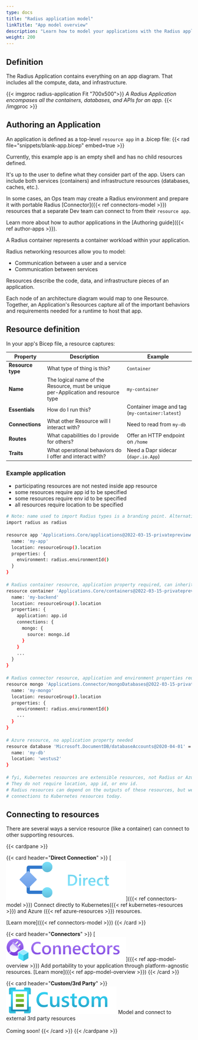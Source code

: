 ```yaml
---
type: docs
title: "Radius application model"
linkTitle: "App model overview"
description: "Learn how to model your applications with the Radius application model"
weight: 200
---
```



## Definition

The Radius Application contains everything on an app diagram. That includes all the compute, data, and infrastructure. 

<!-- TODO: expand this diagram to include more about the infra layer -->
{{< imgproc radius-application Fit "700x500">}}
<i>A Radius Application encompases all the containers, databases, and APIs for an app.</i>
{{< /imgproc >}}

## Authoring an Application

An application is defined as a top-level `resource app` in a .bicep file: 
{{< rad file="snippets/blank-app.bicep" embed=true >}}

Currently, this example app is an empty shell and has no child resources defined.

It's up to the user to define what they consider part of the app. Users can include both services (containers) and infrastructure resources (databases, caches, etc.). 

In some cases, an Ops team may create a Radius environment and prepare it with portable Radius [Connector]({{< ref connectors-model >}}) resources that a separate Dev team can connect to from their `resource app`. 

Learn more about how to author applications in the [Authoring guide]({{< ref author-apps >}}). 

<!-- TODO: high-level overview of managing an app -->

<!-- fyi - old notes pulled out of retired pages. for when this page gets cleaned up. -->
A Radius container represents a container workload within your application.

Radius networking resources allow you to model:
- Communication between a user and a service
- Communication between services




Resources describe the code, data, and infrastructure pieces of an application.

Each node of an architecture diagram would map to one Resource. Together, an Application's Resources capture all of the important behaviors and requirements needed for a runtime to host that app. 

## Resource definition

In your app's Bicep file, a resource captures: 

| Property | Description | Example |
|----------|-------------|---------|
| **Resource type** | What type of thing is this? | `Container`
| **Name** | The logical name of the Resource, must be unique per-Application and resource type | `my-container`
| **Essentials** | How do I run this? | Container image and tag (`my-container:latest`)
| **Connections** | What other Resource will I interact with? | Need to read from `my-db` 
| **Routes** | What capabilities do I provide for others? | Offer an HTTP endpoint on `/home`
| **Traits** | What operational behaviors do I offer and interact with? | Need a Dapr sidecar (`dapr.io.App`)

### Example application 

- participating resources are not nested inside app resource
- some resources require app id to be specified 
- some resources require env id to be specified 
- all resources require location to be specified 

```sh
# Note: name used to import Radius types is a branding point. Alternative is `import applications`.
import radius as radius 
 
resource app 'Applications.Core/applications@2022-03-15-privatepreview' = { 
  name: 'my-app' 
  location: resourceGroup().location
  properties: { 
    environment: radius.environmentId() 
  } 
} 

# Radius container resource, application property required, can inherit environment property
resource container 'Applications.Core/containers@2022-03-15-privatepreview' = { 
  name: 'my-backend' 
  location: resourceGroup().location
  properties: { 
    application: app.id 
    connections: {
      mongo: {
        source: mongo.id
      }
    }
    ... 
  } 
} 

# Radius connector resource, application and environment properties required 
resource mongo 'Applications.Connector/mongoDatabases@2022-03-15-privatepreview' = {
  name: 'my-mongo'
  location: resourceGroup().location
  properties: {
    environment: radius.environmentId() 
    ...
  }
}

# Azure resource, no application property needed
resource database 'Microsoft.DocumentDB/databaseAccounts@2020-04-01' = {
  name: 'my-db' 
  location: 'westus2'
} 

# fyi, Kubernetes resources are extensible resources, not Radius or Azure resources. 
# They do not require location, app id, or env id. 
# Radius resources can depend on the outputs of these resources, but we don't have 
# connections to Kubernetes resources today. 
```


## Connecting to resources 

There are several ways a service resource (like a container) can connect to other supporting resources. 

{{< cardpane >}}

<!-- todo: this cardpane needs a refresh for v0.12 -->
{{< card header="**Direct Connection**" >}}
[<img src="direct-icon.png" alt="Connectors" style="width:325px"/>]({{< ref connectors-model >}})
Connect directly to Kubernetes({{< ref kubernetes-resources >}}) and Azure ({{< ref azure-resources >}}) resources. 

[Learn more]({{< ref connectors-model >}})
{{< /card >}}

{{< card header="**Connectors**" >}}
[<img src="connectors.png" alt="Connectors" style="width:325px"/>]({{< ref app-model-overview >}})
Add portability to your application through platform-agnostic resources.
[Learn more]({{< ref app-model-overview  >}})
{{< /card >}}

{{< card header="**Custom/3rd Party**" >}}
<img src="custom.png" alt="Custom" style="width:300px"/>
Model and connect to external 3rd party resources<br /><br />
Coming soon!
{{< /card >}}
{{< /cardpane >}}
